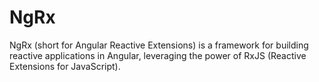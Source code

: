 # NgRx
NgRx (short for Angular Reactive Extensions) is a framework for building reactive applications in Angular, leveraging the power of RxJS (Reactive Extensions for JavaScript).
